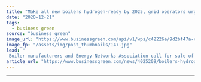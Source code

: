 ```yaml
---
title: "Make all new boilers hydrogen-ready by 2025, grid operators urge"
date: "2020-12-21"
tags: 
  - business green
source: "business green"
image_url: "https://www.businessgreen.com/api/v1/wps/c42226a/9d2bf47a-cad8-4f32-a24c-b3ce1387a2f3/3/Spadeadam-Hy-Street-Hydrogen-Boilers-185x114.jpg"
image_fp: "/assets/img/post_thumbnails/147.jpg"
lead: "
 Boiler manufacturers and Energy Networks Association call for sale of greener alternatives to fossil fuel boilers to be mandatory within five years ..."
article_url: "https://www.businessgreen.com/news/4025209/boilers-hydrogen-ready-2025-grid-operators-urge"
---
```


---
